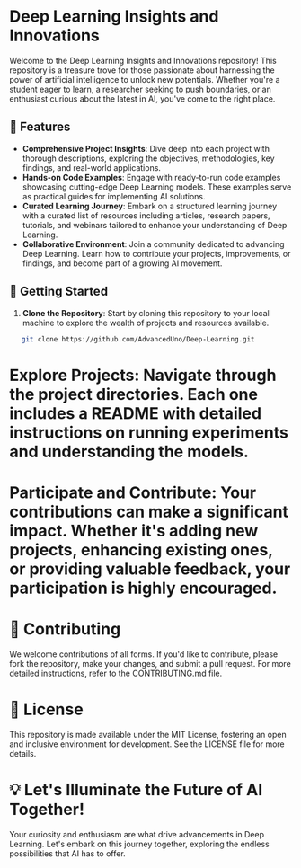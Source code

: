 # Deep Learning Insights and Innovations

Welcome to the Deep Learning Insights and Innovations repository! This repository is a treasure trove for those passionate about harnessing the power of artificial intelligence to unlock new potentials. Whether you're a student eager to learn, a researcher seeking to push boundaries, or an enthusiast curious about the latest in AI, you've come to the right place.

## 🚀 Features

- **Comprehensive Project Insights**: Dive deep into each project with thorough descriptions, exploring the objectives, methodologies, key findings, and real-world applications.
- **Hands-on Code Examples**: Engage with ready-to-run code examples showcasing cutting-edge Deep Learning models. These examples serve as practical guides for implementing AI solutions.
- **Curated Learning Journey**: Embark on a structured learning journey with a curated list of resources including articles, research papers, tutorials, and webinars tailored to enhance your understanding of Deep Learning.
- **Collaborative Environment**: Join a community dedicated to advancing Deep Learning. Learn how to contribute your projects, improvements, or findings, and become part of a growing AI movement.

## 📘 Getting Started

1. **Clone the Repository**: Start by cloning this repository to your local machine to explore the wealth of projects and resources available.
   
```bash
   git clone https://github.com/AdvancedUno/Deep-Learning.git
```


# Explore Projects: Navigate through the project directories. Each one includes a README with detailed instructions on running experiments and understanding the models.

# Participate and Contribute: Your contributions can make a significant impact. Whether it's adding new projects, enhancing existing ones, or providing valuable feedback, your participation is highly encouraged.

# 🤝 Contributing
We welcome contributions of all forms. If you'd like to contribute, please fork the repository, make your changes, and submit a pull request. For more detailed instructions, refer to the CONTRIBUTING.md file.

# 📜 License
This repository is made available under the MIT License, fostering an open and inclusive environment for development. See the LICENSE file for more details.

# 💡 Let's Illuminate the Future of AI Together!
Your curiosity and enthusiasm are what drive advancements in Deep Learning. Let's embark on this journey together, exploring the endless possibilities that AI has to offer.
